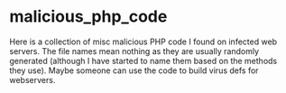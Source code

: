 # malicious_php_code
Here is a collection of misc malicious PHP code I found on infected web servers. The file names mean nothing as they are usually randomly generated (although I have started to name them based on the methods they use). Maybe someone can use the code to build virus defs for webservers.
